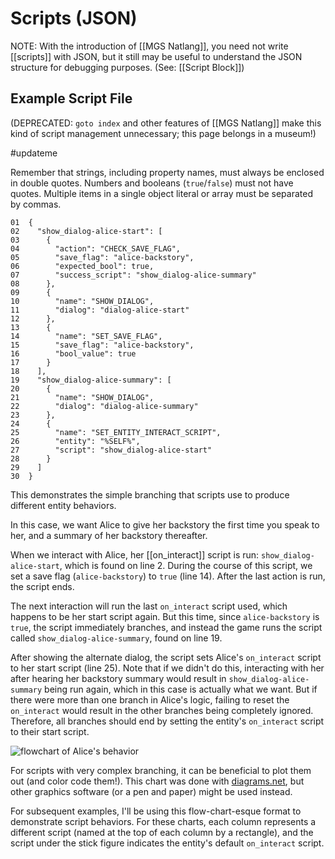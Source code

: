 # Scripts (JSON)

NOTE: With the introduction of [[MGS Natlang]], you need not write [[scripts]] with JSON, but it still may be useful to understand the JSON structure for debugging purposes. (See: [[Script Block]])

## Example Script File

(DEPRECATED: `goto index` and other features of [[MGS Natlang]] make this kind of script management unnecessary; this page belongs in a museum!)

#updateme

Remember that strings, including property names, must always be enclosed in double quotes. Numbers and booleans (`true`/`false`) must not have quotes. Multiple items in a single object literal or array must be separated by commas.

	01	{
	02	  "show_dialog-alice-start": [
	03	    {
	04	      "action": "CHECK_SAVE_FLAG",
	05	      "save_flag": "alice-backstory",
	06	      "expected_bool": true,
	07	      "success_script": "show_dialog-alice-summary"
	08	    },
	09	    {
	10	      "name": "SHOW_DIALOG",
	11	      "dialog": "dialog-alice-start"
	12	    },
	13	    {
	14	      "name": "SET_SAVE_FLAG",
	15	      "save_flag": "alice-backstory",
	16	      "bool_value": true
	17	    }
	18	  ],
	19	  "show_dialog-alice-summary": [
	20	    {
	21	      "name": "SHOW_DIALOG",
	22	      "dialog": "dialog-alice-summary"
	23	    },
	24	    {
	25	      "name": "SET_ENTITY_INTERACT_SCRIPT",
	26	      "entity": "%SELF%",
	27	      "script": "show_dialog-alice-start"
	28	    }
	29	  ]
	30	}

This demonstrates the simple branching that scripts use to produce different entity behaviors.

In this case, we want Alice to give her backstory the first time you speak to her, and a summary of her backstory thereafter.

When we interact with Alice, her [[on_interact]] script is run: `show_dialog-alice-start`, which is found on line 2. During the course of this script, we set a save flag (`alice-backstory`) to `true` (line 14). After the last action is run, the script ends.

The next interaction will run the last `on_interact` script used, which happens to be her start script again. But this time, since `alice-backstory` is `true`, the script immediately branches, and instead the game runs the script called `show_dialog-alice-summary`, found on line 19.

After showing the alternate dialog, the script sets Alice's `on_interact` script to her start script (line 25). Note that if we didn't do this, interacting with her after hearing her backstory summary would result in `show_dialog-alice-summary` being run again, which in this case is actually what we want. But if there were more than one branch in Alice's logic, failing to reset the `on_interact` would result in the other branches being completely ignored. Therefore, all branches should end by setting the entity's `on_interact` script to their start script.

![flowchart of Alice's behavior](media/script-alice.png)

For scripts with very complex branching, it can be beneficial to plot them out (and color code them!). This chart was done with [diagrams.net](https://app.diagrams.net/), but other graphics software (or a pen and paper) might be used instead.

For subsequent examples, I'll be using this flow-chart-esque format to demonstrate script behaviors. For these charts, each column represents a different script (named at the top of each column by a rectangle), and the script under the stick figure indicates the entity's default `on_interact` script.
